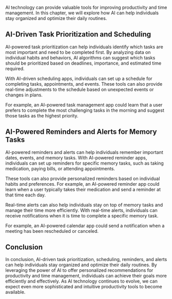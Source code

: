
AI technology can provide valuable tools for improving productivity and time management. In this chapter, we will explore how AI can help individuals stay organized and optimize their daily routines.

AI-Driven Task Prioritization and Scheduling
--------------------------------------------

AI-powered task prioritization can help individuals identify which tasks are most important and need to be completed first. By analyzing data on individual habits and behaviors, AI algorithms can suggest which tasks should be prioritized based on deadlines, importance, and estimated time required.

With AI-driven scheduling apps, individuals can set up a schedule for completing tasks, appointments, and events. These tools can also provide real-time adjustments to the schedule based on unexpected events or changes in plans.

For example, an AI-powered task management app could learn that a user prefers to complete the most challenging tasks in the morning and suggest those tasks as the highest priority.

AI-Powered Reminders and Alerts for Memory Tasks
------------------------------------------------

AI-powered reminders and alerts can help individuals remember important dates, events, and memory tasks. With AI-powered reminder apps, individuals can set up reminders for specific memory tasks, such as taking medication, paying bills, or attending appointments.

These tools can also provide personalized reminders based on individual habits and preferences. For example, an AI-powered reminder app could learn when a user typically takes their medication and send a reminder at that time each day.

Real-time alerts can also help individuals stay on top of memory tasks and manage their time more efficiently. With real-time alerts, individuals can receive notifications when it is time to complete a specific memory task.

For example, an AI-powered calendar app could send a notification when a meeting has been rescheduled or canceled.

Conclusion
----------

In conclusion, AI-driven task prioritization, scheduling, reminders, and alerts can help individuals stay organized and optimize their daily routines. By leveraging the power of AI to offer personalized recommendations for productivity and time management, individuals can achieve their goals more efficiently and effectively. As AI technology continues to evolve, we can expect even more sophisticated and intuitive productivity tools to become available.

